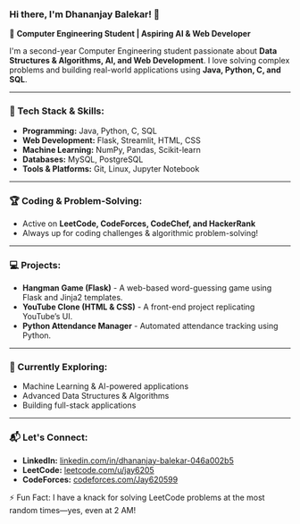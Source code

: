 ### Hi there, I'm Dhananjay Balekar! 👋

🚀 **Computer Engineering Student | Aspiring AI & Web Developer**

I'm a second-year Computer Engineering student passionate about **Data Structures & Algorithms, AI, and Web Development**. I love solving complex problems and building real-world applications using **Java, Python, C, and SQL**.

---

### 🔧 Tech Stack & Skills:
- **Programming:** Java, Python, C, SQL
- **Web Development:** Flask, Streamlit, HTML, CSS
- **Machine Learning:** NumPy, Pandas, Scikit-learn
- **Databases:** MySQL, PostgreSQL
- **Tools & Platforms:** Git, Linux, Jupyter Notebook

---

### 🏆 Coding & Problem-Solving:
- Active on **LeetCode, CodeForces, CodeChef, and HackerRank**
- Always up for coding challenges & algorithmic problem-solving!

---

### 💻 Projects:
- **Hangman Game (Flask)** - A web-based word-guessing game using Flask and Jinja2 templates.
- **YouTube Clone (HTML & CSS)** - A front-end project replicating YouTube’s UI.
- **Python Attendance Manager** - Automated attendance tracking using Python.

---

### 🎯 Currently Exploring:
- Machine Learning & AI-powered applications
- Advanced Data Structures & Algorithms
- Building full-stack applications

---

### 📬 Let's Connect:
- **LinkedIn:** [linkedin.com/in/dhananjay-balekar-046a002b5](https://linkedin.com/in/dhananjay-balekar-046a002b5/)
- **LeetCode:** [leetcode.com/u/jay6205](https://leetcode.com/u/jay6205/)
- **CodeForces:** [codeforces.com/Jay620599]((https://codeforces.com/profile/Jay620599))

⚡ Fun Fact: I have a knack for solving LeetCode problems at the most random times—yes, even at 2 AM!

<!---
jay6205/jay6205 is a ✨ special ✨ repository because its `README.md` (this file) appears on your GitHub profile.
You can click the Preview link to take a look at your changes.
--->
